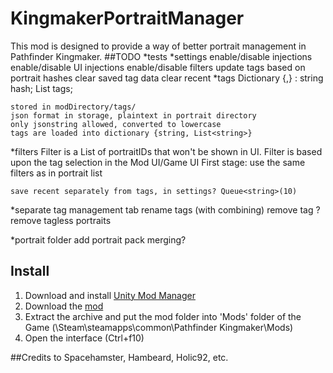 ﻿# KingmakerPortraitManager
This mod is designed to provide a way of better portrait management in Pathfinder Kingmaker.
##TODO
*tests
*settings
	enable/disable injections
	enable/disable UI injections
	enable/disable filters
	update tags based on portrait hashes
	clear saved tag data
	clear recent
*tags
	Dictionary {<string>,<tagdata>}
	<tagdata>:
		string hash;
		List<string> tags;

	stored in modDirectory/tags/
	json format in storage, plaintext in portrait directory
	only jsonstring allowed, converted to lowercase
	tags are loaded into dictionary {string, List<string>}
*filters
	Filter is a List<string> of portraitIDs that won't be shown in UI.
	Filter is based upon the tag selection in the Mod UI/Game UI
	First stage: use the same filters as in portrait list

	save recent separately from tags, in settings? Queue<string>(10)

*separate tag management tab
	rename tags (with combining)
	remove tag
	?remove tagless portraits

*portrait folder 
	add portrait pack merging?

## Install
1. Download and install [Unity Mod Manager](https://www.nexusmods.com/site/mods/21)
2. Download the [mod](https://github.com/)
3. Extract the archive and put the mod folder into 'Mods' folder of the Game (\Steam\steamapps\common\Pathfinder Kingmaker\Mods)
4. Open the interface (Ctrl+f10)

##Credits to 
Spacehamster, Hambeard, Holic92, etc.